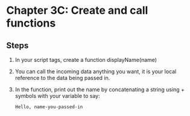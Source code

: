 # Chapter 3C: Create and call functions

## Steps

1. In your script tags, create a function displayName(name)

1. You can call the incoming data anything you want, it is your local reference to the data being passed in. 
         
1. In the function, print out the name by concatenating a string using + symbols with your variable to say:
    ```
    Hello, name-you-passed-in
    ```


